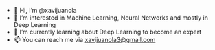 - 👋 Hi, I’m @xavijuanola
- 👀 I’m interested in Machine Learning, Neural Networks and mostly in Deep Learning 
- 🌱 I’m currently learning about Deep Learning to become an expert
- 📫 You can reach me via xavijuanola3@gmail.com

<!---
xavijuanola/xavijuanola is a ✨ special ✨ repository because its `README.md` (this file) appears on your GitHub profile.
You can click the Preview link to take a look at your changes.
--->
